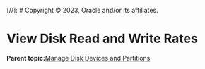 [//]: # Copyright © 2023, Oracle and/or its affiliates.

# View Disk Read and Write Rates

**Parent topic:**[Manage Disk Devices and Partitions](../topics/cockpit-partition.md)

